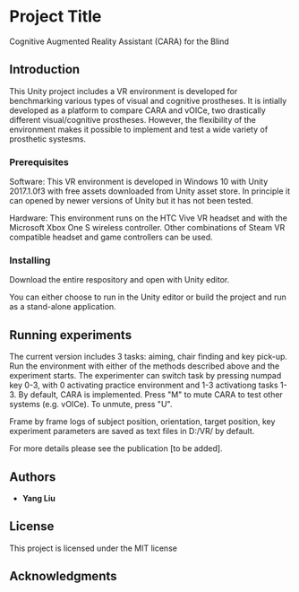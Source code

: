 # Project Title

Cognitive Augmented Reality Assistant (CARA) for the Blind

## Introduction

This Unity project includes a VR environment is developed for benchmarking various types of visual and cognitive prostheses. 
It is intially developed as a platform to compare CARA and vOICe, two drastically different visual/cognitive prostheses.
However, the flexibility of the environment makes it possible to implement and test a wide variety of prosthetic systesms.

### Prerequisites

Software:
This VR environment is developed in Windows 10 with Unity 2017.1.0f3 with free assets downloaded from Unity asset store. 
In principle it can opened by newer versions of Unity but it has not been tested.

Hardware:
This environment runs on the HTC Vive VR headset and with the Microsoft Xbox One S wireless controller.
Other combinations of Steam VR compatible headset and game controllers can be used.

### Installing

Download the entire respository and open with Unity editor. 

You can either choose to run in the Unity editor or build the project and run as a stand-alone application.

## Running experiments

The current version includes 3 tasks: aiming, chair finding and key pick-up. 
Run the environment with either of the methods described above and the experiment starts. 
The experimenter can switch task by pressing numpad key 0-3, with 0 activating practice environment and 1-3 activationg tasks 1-3.
By default, CARA is implemented. Press "M" to mute CARA to test other systems (e.g. vOICe). To unmute, press "U".

Frame by frame logs of subject position, orientation, target position, key experiment parameters are saved as text files in D:/VR/ by default.

For more details please see the publication [to be added].

## Authors

* **Yang Liu**

## License
This project is licensed under the MIT license
## Acknowledgments
